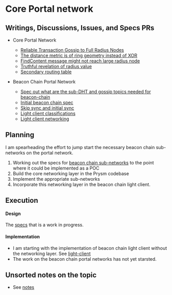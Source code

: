 # Core Portal network 

## Writings, Discussions, Issues, and Specs PRs
- Core Portal Network
  - [Reliable Transaction Gossip to Full Radius Nodes](https://github.com/ethereum/portal-network-specs/issues/89)
  - [The distance metric is of ring geometry instead of XOR](https://github.com/ethereum/portal-network-specs/issues/90)
  - [FindContent message might not reach large radius node](https://github.com/ethereum/portal-network-specs/issues/91)
  - [Truthful revelation of radius value](https://github.com/ethereum/portal-network-specs/issues/92)
  - [Secondary routing table](https://github.com/ethereum/portal-network-specs/pull/105)

- Beacon Chain Portal Network
  - [Spec out what are the sub-DHT and gossip topics needed for beacon-chain](https://github.com/ethereum/portal-network-specs/issues/93)
  - [Initial beacon chain spec](https://github.com/ethereum/portal-network-specs/pull/99)
  - [Skip sync and initial sync](https://github.com/ethereum/portal-network-specs/pull/102)
  - [Light client classifications](https://ethresear.ch/t/beacon-chain-light-client-classification/11061)
  - [Light client networking](https://ethresear.ch/t/beacon-chain-light-client-networking/11063)


## Planning
I am spearheading the effort to jump start the necessary beacon chain sub-networks on the portal network.

1. Working out the specs for [beacon chain sub-networks](https://github.com/ethereum/portal-network-specs/tree/master/beacon-chain) to the point where it could be implemented as a POC
1. Build the core networking layer in the Prysm codebase
1. Implement the appropriate sub-networks
1. Incorporate this networking layer in the beacon chain light client.

## Execution

#### Design
The [specs](https://github.com/ethereum/portal-network-specs/tree/master/beacon-chain) that is a work in progress.

#### Implementation
- I am starting with the implementation of beacon chain light client without the networking layer. See [light-client](./beacon-chain-light-client.md)
- The work on the beacon chain portal networks has not yet starsted.


## Unsorted notes on the topic
- See [notes](unsorted-notes/portal-network.md)

